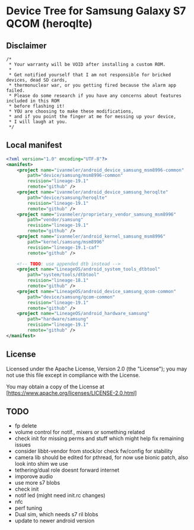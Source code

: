# Device Tree for Samsung Galaxy S7 QCOM (heroqlte)

## Disclaimer

```xxx
/*
 * Your warranty will be VOID after installing a custom ROM.
 *
 * Get notified yourself that I am not responsible for bricked devices, dead SD cards,
 * thermonuclear war, or you getting fired because the alarm app failed.
 * Please do some research if you have any concerns about features included in this ROM
 * before flashing it!
 * YOU are choosing to make these modifications,
 * and if you point the finger at me for messing up your device,
 * I will laugh at you.
 */
```

## Local manifest

```xml
<?xml version="1.0" encoding="UTF-8"?>
<manifest>
    <project name="ivanmeler/android_device_samsung_msm8996-common"
        path="device/samsung/msm8996-common"
        revision="lineage-19.1"
        remote="github" />
    <project name="ivanmeler/android_device_samsung_heroqlte"
        path="device/samsung/heroqlte"
        revision="lineage-19.1"
        remote="github" />
    <project name="ivanmeler/proprietary_vendor_samsung_msm8996"
        path="vendor/samsung"
        revision="lineage-19.1"
        remote="github" />
    <project name="ivanmeler/android_kernel_samsung_msm8996"
        path="kernel/samsung/msm8996"
        revision="lineage-19.1-caf"
        remote="github" />

    <!-- TODO: use appended dtb instead -->
    <project name="LineageOS/android_system_tools_dtbtool"
        path="system/tools/dtbtool"
        revision="lineage-18.1"
        remote="github" />
    <project name="LineageOS/android_device_samsung_qcom-common"
        path="device/samsung/qcom-common"
        revision="lineage-19.1"
        remote="github" />
    <project name="LineageOS/android_hardware_samsung"
        path="hardware/samsung"
        revision="lineage-19.1"
        remote="github" />
</manifest>
```

## License

Licensed under the Apache License, Version 2.0 (the "License"); you may not use this file except in compliance with the License.

You may obtain a copy of the License at [https://www.apache.org/licenses/LICENSE-2.0.html]


## TODO
- fp delete 
- volume control for notif., mixers or something related
- check init for missing perms and stuff which might help fix remaining issues
- consider libbt-vendor from stock/or check fw/config for stability
- camera lib should be edited for pthread, for now use bionic patch, also look into shim we use
- tethering/dual role doesnt forward internet
- imporove audio
- use more s7 blobs
- check init
- notif led (might need init.rc changes)
- nfc
- perf tuning
- Dual sim, which needs s7 ril blobs
- update to newer android version
